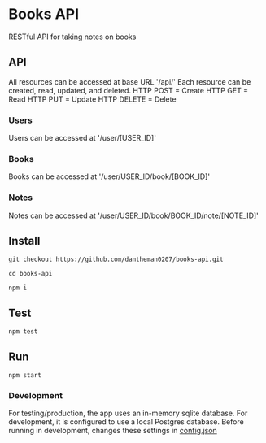# Books API
RESTful API for taking notes on books

## API
All resources can be accessed at base URL '/api/'
Each resource can be created, read, updated, and deleted.
HTTP POST = Create
HTTP GET = Read
HTTP PUT = Update
HTTP DELETE = Delete
### Users
Users can be accessed at '/user/[USER_ID]'

### Books
Books can be accessed at '/user/USER_ID/book/[BOOK_ID]'

### Notes
Notes can be accessed at '/user/USER_ID/book/BOOK_ID/note/[NOTE_ID]'

## Install

	git checkout https://github.com/dantheman0207/books-api.git

	cd books-api

	npm i

## Test

	npm test

## Run

	npm start


### Development
For testing/production, the app uses an in-memory sqlite database. For development, it is configured to use a local Postgres database. Before running in development, changes these settings in [config.json](config/config.json)